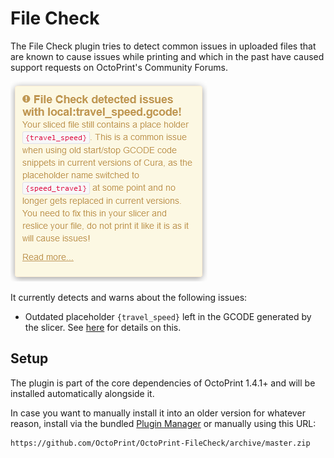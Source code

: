 # File Check

The File Check plugin tries to detect common issues in uploaded files that are known to cause
issues while printing and which in the past have caused support requests on OctoPrint's Community
Forums.

![Screenshot](https://raw.githubusercontent.com/OctoPrint/OctoPrint-FileCheck/master/extras/screenshot.png)

It currently detects and warns about the following issues:

  * Outdated placeholder `{travel_speed}` left in the GCODE generated by the slicer. See
    [here](https://faq.octoprint.org/file-check-travel-speed) for details on this.

## Setup

The plugin is part of the core dependencies of OctoPrint 1.4.1+ and will be installed automatically alongside it.

In case you want to manually install it into an older version for whatever reason, install via the bundled
[Plugin Manager](https://docs.octoprint.org/en/master/bundledplugins/pluginmanager.html)
or manually using this URL:

    https://github.com/OctoPrint/OctoPrint-FileCheck/archive/master.zip
